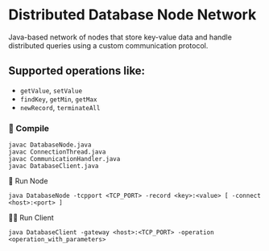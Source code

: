 # Distributed Database Node Network
Java-based network of nodes that store key-value data and handle distributed queries using a custom communication protocol.

## Supported operations like:
- `getValue`, `setValue`
- `findKey`, `getMin`, `getMax`
- `newRecord`, `terminateAll`

### 🧾 Compile

```
javac DatabaseNode.java
javac ConnectionThread.java
javac CommunicationHandler.java
javac DatabaseClient.java
```

🚀 Run Node
```
java DatabaseNode -tcpport <TCP_PORT> -record <key>:<value> [ -connect <host>:<port> ]
```

🧑‍💻 Run Client
```
java DatabaseClient -gateway <host>:<TCP_PORT> -operation <operation_with_parameters>
```
